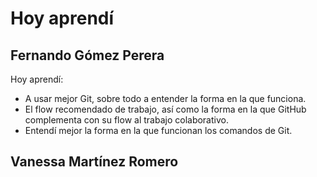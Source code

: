 # Hoy aprendí

## Fernando Gómez Perera
Hoy aprendí:
* A usar mejor Git, sobre todo a entender la forma en la que funciona.
* El flow recomendado de trabajo, así como la forma en la que GitHub complementa con su flow al trabajo colaborativo.
* Entendí mejor la forma en la que funcionan los comandos de Git.

## Vanessa Martínez Romero